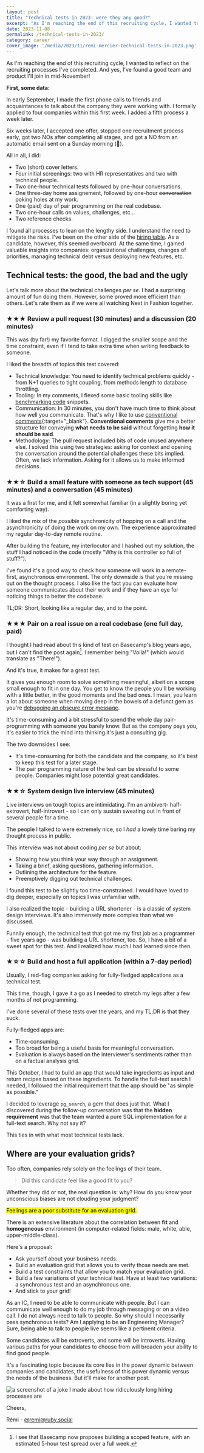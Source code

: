 ```yaml
---
layout: post
title: "Technical tests in 2023: were they any good?"
excerpt: "As I'm reaching the end of this recruiting cycle, I wanted to reflect on the recruiting processes I've completed. Some were good, some not so much."
date: 2023-11-08
permalink: /technical-tests-in-2023/
category: career
cover_image: '/media/2023/11/remi-mercier-technical-tests-in-2023.png'
---
```


As I'm reaching the end of this recruiting cycle, I wanted to reflect on the recruiting processes I've completed. And yes, I've found a good team and product I'll join in mid-November!

__First, some data:__

In early September, I made the first phone calls to friends and acquaintances to talk about the company they were working with. I formally applied to four companies within this first week. I added a fifth process a week later.

Six weeks later, I accepted one offer, stopped one recruitment process early, got two NOs after completing all stages, and got a NO from an automatic email sent on a Sunday morning (🤔).

All in all, I did:

- Two (short) cover letters.
- Four initial screenings: two with HR representatives and two with technical people.
- Two one-hour technical tests followed by one-hour conversations.
- One three-day home assignement, followed by one-hour ~~conversation~~ poking holes at my work.
- One (paid) day of pair programming on the real codebase.
- Two one-hour calls on values, challenges, etc...
- Two reference checks.

I found all processes to lean on the lengthy side. I understand the need to mitigate the risks. I've been on the other side of the [hiring table]({{site.baseurl}}/series/career/). As a candidate, however, this seemed overboard. At the same time, I gained valuable insights into companies: organizational challenges, changes of priorities, managing technical debt versus deploying new features, etc.

## Technical tests: the good, the bad and the ugly

Let's talk more about the technical challenges _per se_. I had a surprising amount of fun doing them. However, some proved more efficient than others. Let's rate them as if we were all watching Next in Fashion together.

### ★★★ Review a pull request (30 minutes) and a discussion (20 minutes)

This was (by far!) my favorite format. I digged the smaller scope and the time constraint, even if I tend to take extra time when writing feedback to someone.

I liked the breadth of topics this test covered:

  - Technical knowledge: You need to identify technical problems quickly - from N+1 queries to tight coupling, from methods length to database throttling.
  - Tooling: In my comments, I flexed some basic tooling skills like [benchmarking code]({{site.baseurl}}/wtf-time-complexity/) snippets.
  - Communication: In 30 minutes, you don't have much time to think about how well you communicate. That's why I like to use [conventional comments](https://conventionalcomments.org/){:target="\_blank"}. **Conventional comments** give me a better structure for conveying __what needs to be said__ without forgetting __how it should be said__.
  - Methodology: The pull request included bits of code unused anywhere else. I solved this using two strategies: asking for context and opening the conversation around the potential challenges these bits implied. Often, we lack information. Asking for it allows us to make informed decisions.

### ★★☆ Build a small feature with someone as tech support (45 minutes) and a conversation (45 minutes)

It was a first for me, and it felt somewhat familiar (in a slightly boring yet comforting way).

I liked the mix of the _possible_ synchronicity of hopping on a call and the asynchronicity of doing the work on my own. The experience approximated my regular day-to-day remote routine.

After building the feature, my interlocutor and I hashed out my solution, the stuff I had noticed in the code (mostly "Why is this controller so full of stuff?").

I've found it's a good way to check how someone will work in a remote-first, asynchronous environment. The only downside is that you're missing out on the thought process. I also like the fact you can evaluate how someone communicates about their work and if they have an eye for noticing things to better the codebase.

TL;DR: Short, looking like a regular day, and to the point.

### ★★★ Pair on a real issue on a real codebase (one full day, paid)

I thought I had read about this kind of test on Basecamp's blog years ago, but I can't find the post again[^1]. I remember being "Voilà!" (which would translate as "There!").

And it's true, it makes for a great test.

It gives you enough room to solve something meaningful, albeit on a scope small enough to fit in one day. You get to know the people you'll be working with a little better, in the good moments and the bad ones. I mean, you learn a lot about someone when moving deep in the bowels of a defunct gem as you're [debugging an obscure error message]({{site.baseurl}}/pry-byebug-intermediate/).

It's time-consuming and a bit stressful to spend the whole day pair-programming with someone you barely know. But as the company pays you, it's easier to trick the mind into thinking it's just a consulting gig.

The two downsides I see:
- It's time-consuming for both the candidate and the company, so it's best to keep this test for a later stage.
- The pair programming nature of the test can be stressful to some people. Companies might lose potential great candidates.

### ★★☆ System design live interview (45 minutes)

Live interviews on tough topics are intimidating. I'm an ambivert- half-extrovert, half-introvert - so I can only sustain sweating out in front of several people for a time.

The people I talked to were extremely nice, so I _had_ a lovely time baring my thought process in public.

This interview was not about coding _per se_ but about:
- Showing how you think your way through an assignment.
- Taking a brief, asking questions, gathering information.
- Outlining the architecture for the feature.
- Preemptively digging out technical challenges.

I found this test to be slightly too time-constrained. I would have loved to dig deeper, especially on topics I was unfamiliar with.

I also realized the topic - building a URL shortener - is a classic of system design interviews. It's also immensely more complex than what we discussed.

Funnily enough, the technical test that got me my first job as a programmer - five years ago - was building a URL shortener, too. So, I have a bit of a sweet spot for this test. And I realized how much I had learned since then.

### ★☆☆ Build and host a full application (within a 7-day period)

Usually, I red-flag companies asking for fully-fledged applications as a technical test.

This time, though, I gave it a go as I needed to stretch my legs after a few months of not programming.

I've done several of these tests over the years, and my TL;DR is that they suck.

Fully-fledged apps are:
- Time-consuming.
- Too broad for being a useful basis for meaningful conversation.
- Evaluation is always based on the interviewer's sentiments rather than on a factual analysis grid.

This October, I had to build an app that would take ingredients as input and return recipes based on these ingredients. To handle the full-text search I needed, I followed the initial requirement that the app should be "as simple as possible."

I decided to leverage `pg_search`, a gem that does just that. What I discovered during the follow-up conversation was that the **hidden requirement** was that the team wanted a pure SQL implementation for a full-text search. Why not say it?

This ties in with what most technical tests lack.

## Where are your evaluation grids?

Too often, companies rely solely on the feelings of their team.

> Did this candidate feel like a good fit to you?

Whether they did or not, the real question is: why? How do you know your unconscious biases are not clouding your judgment?

<mark>Feelings are a poor substitute for an evaluation grid.</mark>

There is an extensive literature about the correlation between __fit__ and __homogeneous__ environment (in computer-related fields: male, white, able, upper-middle-class).

Here's a proposal:
- Ask yourself about your business needs.
- Build an evaluation grid that allows you to verify those needs are met.
- Build a test constraints that allow you to match your evaluation grid.
- Build a few variations of your technical test. Have at least two variations: a synchronous test and an asynchronous one.
- And stick to your grid!

As an IC, I need to be able to communicate with people. But I can communicate well enough to do my job through messaging or on a video call. I do not always need to talk to people. So why should I necessarily pass synchronous tests? Am I applying to be an Engineering Manager? Sure, being able to talk to people live seems like a pertinent criteria.

Some candidates will be extroverts, and some will be introverts. Having various paths for your candidates to choose from will broaden your ability to find good people.

It's a fascinating topic because its core lies in the power dynamic between companies and candidates, the usefulness of this power dynamic versus the needs of the business. But it'll make for another post.

<img src="{{ site.baseurl }}/media/2023/11/remi-mercier-how-to-get-a-job-joke.png" alt="a screenshot of a joke I made about how ridiculously long hiring processes are">

Cheers,

Rémi - [@remi@ruby.social](https://ruby.social/@remi)

[^1]: I see that Basecamp now proposes building a scoped feature, with an estimated 5-hour test spread over a full week.
